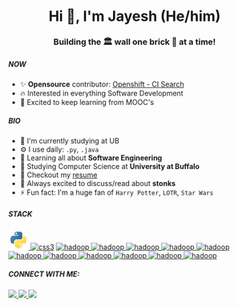 <h1 align="center">Hi 👋, I'm Jayesh (He/him)</h1>
<h3 align="center">Building the 🏛️ wall one brick 🧱 at a time!</h3>

##### NOW
- ✨ **Opensource** contributor: [Openshift - CI Search](https://github.com/openshift/ci-search)
- 🔥 Interested in everything Software Development
- 💬 Excited to keep learning from MOOC's

##### BIO

- 🏢 I'm currently studying at UB
- ⚙️ I use daily: `.py`, `.java`
- 🌱 Learning all about **Software Engineering**
- 🦬 Studying Computer Science at **University at Buffalo**
- 📄 Checkout my [resume](https://drive.google.com/file/d/1ZTkJ2VoaUaOUmZTZE5U8UsesUk2FaU5G/view)
- 💸 Always excited to discuss/read about **stonks**
- ⚡️ Fun fact: I'm a huge fan of `Harry Potter`, `LOTR`, `Star Wars`

##### STACK
<!-- Python -->
<p align="left"> 
<a href="https://www.python.org"> 
    <img src="https://raw.githubusercontent.com/devicons/devicon/master/icons/python/python-original.svg" alt="css3" width="40" height="40"/> 
</a>
<!-- Go -->
<a href="https://go.dev/">
<img src="https://cdn.jsdelivr.net/gh/devicons/devicon/icons/go/go-original-wordmark.svg" alt="css3" width="40" height="40"/></a>
<!-- Spark -->
<a href="https://spark.apache.org/"> 
<img src="img/spark-original.svg" alt="hadoop" width="40" height="40"/> </a>
<!-- Kafka -->
<a href="https://kafka.apache.org/" > 
<img src="https://cdn.jsdelivr.net/gh/devicons/devicon/icons/apachekafka/apachekafka-original-wordmark.svg" alt="hadoop" width="40" height="40"/> </a>
<!-- Hadoop -->
<a href="https://hadoop.apache.org/"> 
<img src="https://www.vectorlogo.zone/logos/apache_hadoop/apache_hadoop-icon.svg" alt="hadoop" width="40" height="40"/> </a>
<!-- PostsgreSQL -->
<a href="https://www.postgresql.org/"> 
<img src="https://cdn.jsdelivr.net/gh/devicons/devicon/icons/postgresql/postgresql-original-wordmark.svg" alt="hadoop" width="40" height="40"/> </a>
<!-- Jenkins -->
<a href="https://www.jenkins.io/"> 
<img src="https://cdn.jsdelivr.net/gh/devicons/devicon/icons/jenkins/jenkins-original.svg" alt="hadoop" width="40" height="40"/> </a>
<!-- Ansible -->
<a href="https://www.ansible.com/"> 
<img src="https://cdn.jsdelivr.net/gh/devicons/devicon/icons/ansible/ansible-original-wordmark.svg" alt="hadoop" width="40" height="40"/> </a>
<!-- Docker -->
<a href="https://www.docker.com/"> 
<img src="https://cdn.jsdelivr.net/gh/devicons/devicon/icons/docker/docker-original-wordmark.svg" alt="hadoop" width="40" height="40"/> </a>
<!-- Kubernetes -->
<a href="https://kubernetes.io/"> 
<img src="https://cdn.jsdelivr.net/gh/devicons/devicon/icons/kubernetes/kubernetes-plain-wordmark.svg" alt="hadoop" width="40" height="40"/> </a>
<!-- Pandas -->
<a href="https://pandas.pydata.org/"> 
<img src="https://cdn.jsdelivr.net/gh/devicons/devicon/icons/pandas/pandas-original-wordmark.svg" alt="hadoop" width="40" height="40"/> </a>
<!-- Pytorch -->
<a href="https://pytorch.org/"> 
<img src="https://cdn.jsdelivr.net/gh/devicons/devicon/icons/pytorch/pytorch-original-wordmark.svg" alt="hadoop" width="40" height="40"/> </a>
<!-- Git -->
<a href="https://github.com/sumeetaher"> 
<img src="https://cdn.jsdelivr.net/gh/devicons/devicon/icons/git/git-original-wordmark.svg" alt="hadoop" width="40" height="40"/> </a>
</p>

##### CONNECT WITH ME:
<p left="center">
<a href="https://www.linkedin.com/in/sumeetaher/">
  <img src="https://img.shields.io/badge/linkedin-%230077B5.svg?&style=for-the-badge&logo=linkedin&logoColor=white" height=25>
</a> 
<a href="mailto:sumeet4879@gmail.com">
  <img src="https://img.shields.io/badge/Gmail-D14836?style=for-the-badge&logo=gmail&logoColor=white" height=25>
</a>
<a href="https://www.youtube.com/channel/UCvNiMutIYiGMO4XKgS8C_3Q">
  <img src="https://img.shields.io/youtube/channel/subscribers/UCvNiMutIYiGMO4XKgS8C_3Q?style=social" height=25>
</a>
</p>

